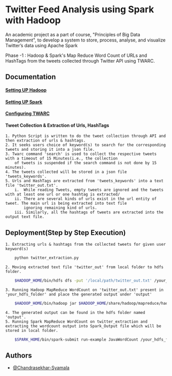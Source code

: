 # Twitter Feed Analysis using Spark with Hadoop
An academic project as a part of course, "Principles of Big Data Management", to develop a system to store, process, analyse, and visualize Twitter’s data using Apache Spark

Phase -1 : Hadoop & Spark's Map Reduce Word Count of URLs and HashTags from the tweets collected through Twitter API using TWARC.


## Documentation
#### [Setting UP Hadoop](https://www.quickprogrammingtips.com/big-data/how-to-install-hadoop-on-mac-os-x-el-capitan.html)
#### [Setting UP Spark]( http://genomegeek.blogspot.com/2014/11/how-to-install-apache-spark-on-mac-os-x.html)
#### [Configuring TWARC](https://scholarslab.github.io/learn-twarc/)

#### Tweet Collection & Extraction of Urls, HashTags
    1. Python Script is written to do the tweet collection through API and then extraction of urls & hashtags.
    2. It seeks users choice of keyword(s) to search for the corresponding tweets and storing it into a json file.
    3. Twarc command 'search' is used to collect the respective tweets with a timeout of 15 Minutes(i.e., the collection
        of tweets is suspended if the search command is not done by 15 minutes).
    4. The tweets collected will be stored in a json file 'tweets_keywords'.
    5. Urls and HashTags are extracted from 'tweets_keywords' into a text file 'twitter_out.txt'.
        i.  While reading Tweets, empty tweets are ignored and the tweets with at least one url or one hashtag is extracted/ 
        ii. There are several kinds of urls exist in the url entity of tweet. The main url is being extracted into text file 
            ignoring remaining kind of urls.
        iii. Similarly, all the hashtags of tweets are extracted into the output text file. 



## Deployment(Step by Step Execution)

    1. Extracting urls & hashtags from the collected tweets for given user keyword(s)

```bash
    python twitter_extraction.py
```
    2. Moving extracted text file 'twitter_out' from local folder to hdfs folder.
```bash
    $HADOOP_HOME/bin/hdfs dfs -put '/local/path/twitter_out.txt' /your_hdfs_folder 
```
    3. Running Hadoop MapReduce WordCount on 'twitter_out.txt' present in 'your_hdfs_folder' and place the generated output under 'output'
```bash
    $HADOOP_HOME/bin/hadoop jar $HADOOP_HOME/share/hadoop/mapreduce/hadoop-mapreduce-examples-2.8.1.jar wordcount /your_hdfs_folder/twitter_out.txt /your_hdfs_folder/output
```
    4. The generated output can be found in the hdfs folder named 'output'.
    5. Running Spark MapReduce WordCount on twitter_extraction and extracting the wordcount output into Spark_Output file which will be stored in local folder.
```bash
    $SPARK_HOME/bin/spark-submit run-example JavaWordCount /your_hdfs_folder/twitter_out.txt | grep -v info >> Spark_Output.txt
```

## Authors

- [@Chandrasekhar-Syamala](https://github.com/chandrasekhar-syamala)



